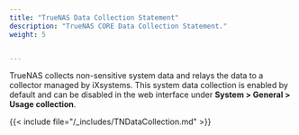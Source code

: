 ```yaml
---
title: "TrueNAS Data Collection Statement"
description: "TrueNAS CORE Data Collection Statement."
weight: 5


---
```


TrueNAS collects non-sensitive system data and relays the data to a collector managed by iXsystems.
This system data collection is enabled by default and can be disabled in the web interface under **System > General > Usage collection**.

{{< include file="/_includes/TNDataCollection.md" >}}
